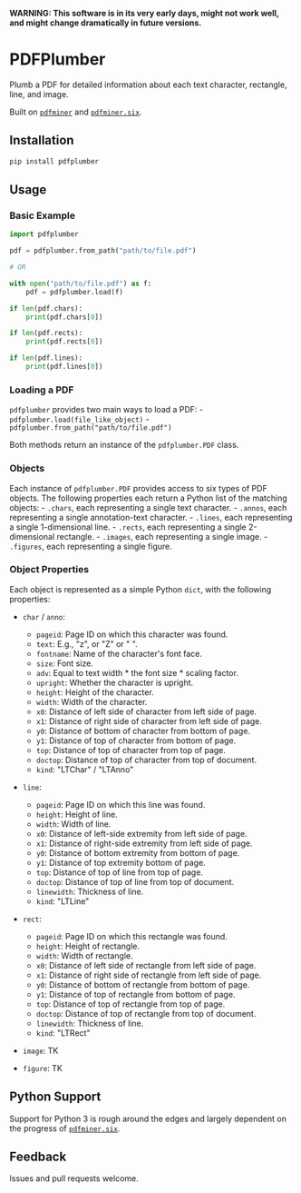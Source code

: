 __WARNING: This software is in its very early days, might not work well, and might change dramatically in future versions.__

# PDFPlumber

Plumb a PDF for detailed information about each text character, rectangle, line, and image.

Built on [`pdfminer`](https://github.com/euske/pdfminer) and [`pdfminer.six`](https://github.com/goulu/pdfminer).

## Installation

```sh
pip install pdfplumber
```

## Usage

### Basic Example

```python
import pdfplumber

pdf = pdfplumber.from_path("path/to/file.pdf")

# OR

with open("path/to/file.pdf") as f:
    pdf = pdfplumber.load(f)

if len(pdf.chars):
    print(pdf.chars[0])

if len(pdf.rects):
    print(pdf.rects[0])

if len(pdf.lines):
    print(pdf.lines[0])
```

### Loading a PDF

`pdfplumber` provides two main ways to load a PDF:
    - `pdfplumber.load(file_like_object)`
    - `pdfplumber.from_path("path/to/file.pdf")`

Both methods return an instance of the `pdfplumber.PDF` class.

### Objects

Each instance of `pdfplumber.PDF` provides access to six types of PDF objects. The following properties each return a Python list of the matching objects:
    - `.chars`, each representing a single text character.
    - `.annos`, each representing a single annotation-text character.
    - `.lines`, each representing a single 1-dimensional line.
    - `.rects`, each representing a single 2-dimensional rectangle.
    - `.images`, each representing a single image.
    - `.figures`, each representing a single figure.

### Object Properties

Each object is represented as a simple Python `dict`, with the following properties:

- `char` / `anno`:
    - `pageid`: Page ID on which this character was found.
    - `text`: E.g., "z", or "Z" or " ".
    - `fontname`: Name of the character's font face.
    - `size`: Font size.
    - `adv`: Equal to text width * the font size * scaling factor.
    - `upright`: Whether the character is upright.
    - `height`: Height of the character.
    - `width`: Width of the character.
    - `x0`: Distance of left side of character from left side of page.
    - `x1`: Distance of right side of character from left side of page.
    - `y0`: Distance of bottom of character from bottom of page.
    - `y1`: Distance of top of character from bottom of page.
    - `top`: Distance of top of character from top of page.
    - `doctop`: Distance of top of character from top of document.
    - `kind`: "LTChar" / "LTAnno"

- `line`:
    - `pageid`: Page ID on which this line was found.
    - `height`: Height of line.
    - `width`: Width of line.
    - `x0`: Distance of left-side extremity from left side of page.
    - `x1`: Distance of right-side extremity from left side of page.
    - `y0`: Distance of bottom extremity from bottom of page.
    - `y1`: Distance of top extremity bottom of page.
    - `top`: Distance of top of line from top of page.
    - `doctop`: Distance of top of line from top of document.
    - `linewidth`: Thickness of line.
    - `kind`: "LTLine"

- `rect`:
    - `pageid`: Page ID on which this rectangle was found.
    - `height`: Height of rectangle.
    - `width`: Width of rectangle.
    - `x0`: Distance of left side of rectangle from left side of page.
    - `x1`: Distance of right side of rectangle from left side of page.
    - `y0`: Distance of bottom of rectangle from bottom of page.
    - `y1`: Distance of top of rectangle from bottom of page.
    - `top`: Distance of top of rectangle from top of page.
    - `doctop`: Distance of top of rectangle from top of document.
    - `linewidth`: Thickness of line.
    - `kind`: "LTRect"

- `image`: TK

- `figure`: TK

## Python Support

Support for Python 3 is rough around the edges and largely dependent on the progress of [`pdfminer.six`](https://github.com/goulu/pdfminer).

## Feedback

Issues and pull requests welcome.
